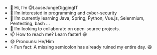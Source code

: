 - 👋 Hi, I’m @LauseJungeDiggingIT
- 👀 I’m interested in programming and cyber-security
- 🌱 I’m currently learning Java, Spring, Python, Vue.js, Selenmium, Pentesting, bash ...
- 💞️ I’m looking to collaborate on open-source projects.
- 📫 How to reach me? Learn faster! 😆
- 😄 Pronouns: He/Him
- ⚡ Fun fact: A missing semicolon has already ruined my entire day. 😆

<!---
LauseJungeDiggingIT/LauseJungeDiggingIT is a ✨ special ✨ repository because its `README.md` (this file) appears on your GitHub profile.
You can click the Preview link to take a look at your changes.
--->
